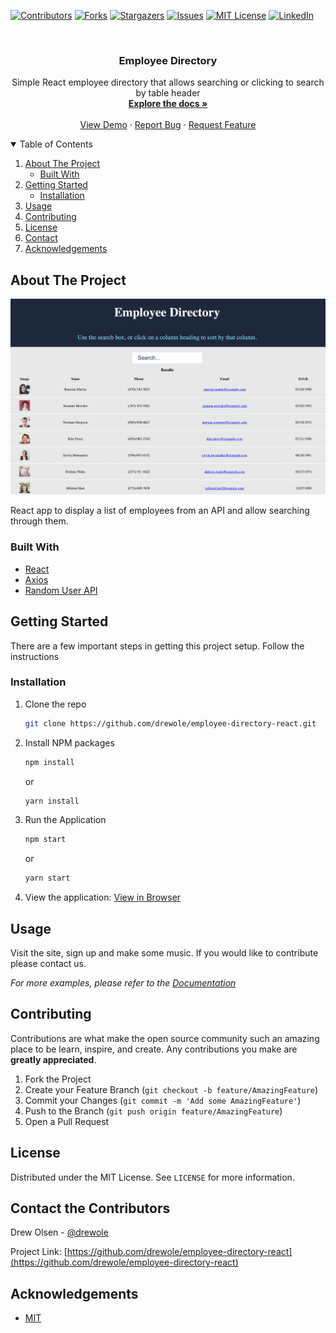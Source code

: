 
<!-- PROJECT SHIELDS -->
<!--
*** I'm using markdown "reference style" links for readability.
*** Reference links are enclosed in brackets [ ] instead of parentheses ( ).
*** See the bottom of this document for the declaration of the reference variables
*** for contributors-url, forks-url, etc. This is an optional, concise syntax you may use.
*** https://www.markdownguide.org/basic-syntax/#reference-style-links
-->
[![Contributors][contributors-shield]][contributors-url]
[![Forks][forks-shield]][forks-url]
[![Stargazers][stars-shield]][stars-url]
[![Issues][issues-shield]][issues-url]
[![MIT License][license-shield]][license-url]
[![LinkedIn][linkedin-shield]][linkedin-url]



<!-- PROJECT LOGO -->
<br />
<p align="center">
  <!-- <a href="#">
    <img src="/public/images/MusiclabLogo.png" alt="Logo"/>
  </a> -->

  <h3 align="center">Employee Directory</h3>

  <p align="center">
    Simple React employee directory that allows searching or clicking to search by table header
    <br />
    <a href="https://github.com/drewole/employee-directory-react"><strong>Explore the docs »</strong></a>
    <br />
    <br />
    <a href="https://github.com/drewole/employee-directory-react">View Demo</a>
    ·
    <a href="https://github.com/drewole/employee-directory-react/issues">Report Bug</a>
    ·
    <a href="https://github.com/drewole/employee-directory-react/issues">Request Feature</a>
  </p>
</p>



<!-- TABLE OF CONTENTS -->
<details open="open">
  <summary>Table of Contents</summary>
  <ol>
    <li>
      <a href="#about-the-project">About The Project</a>
      <ul>
        <li><a href="#built-with">Built With</a></li>
      </ul>
    </li>
    <li>
      <a href="#getting-started">Getting Started</a>
      <ul>
        <!-- <li><a href="#prerequisites">Prerequisites</a></li> -->
        <li><a href="#installation">Installation</a></li>
      </ul>
    </li>
    <li><a href="#usage">Usage</a></li>
    <!-- <li><a href="#roadmap">Roadmap</a></li> -->
    <li><a href="#contributing">Contributing</a></li>
    <li><a href="#license">License</a></li>
    <li><a href="#contact">Contact</a></li>
    <li><a href="#acknowledgements">Acknowledgements</a></li>
  </ol>
</details>



<!-- ABOUT THE PROJECT -->
## About The Project

[![Product Name Screen Shot][product-screenshot]](https://example.com)


React app to display a list of employees from an API and allow searching through them.

### Built With

<!-- * [Bootstrap](https://getbootstrap.com) -->
<!-- * [FontAwesome](https://fontawesome.com) -->
<!-- * [MySQL](https://mysql.com) -->
* [React](https://reactjs.org/)
* [Axios](https://www.npmjs.com/package/axios)
* [Random User API](https://randomuser.me/)



<!-- GETTING STARTED -->
## Getting Started
There are a few important steps in getting this project setup. Follow the instructions

<!-- ### Prerequisites

This is an example of how to list things you need to use the software and how to install them.
* npm
  ```sh
  npm install npm@latest -g
  ```
* My Sql
  ```sh
  npm install npm@latest -g
  ``` -->

### Installation

 <!--Get a free API Key at [https://example.com](https://example.com) -->
1. Clone the repo
   ```sh
   git clone https://github.com/drewole/employee-directory-react.git
   ```
2. Install NPM packages
   ```sh
   npm install
   ```
   or

   ```sh
   yarn install
   ```
<!-- 3. Enter your local MySql information in `.env.example`
   ```
    DB_HOST=localhost
    DB_NAME=music_lab
    DB_USER=your_username
    DB_PASSWORD=your_password

    SESSION_SECRET=your_secret_phrase
   ```
4. Seed the DB
   ```sh
   node seeds/index.js
   ``` -->
3. Run the Application
   ```sh
   npm start
   ```
   or

   ```sh
   yarn start
   ```
6. View the application:
   [View in Browser](localhost:3001)



<!-- USAGE EXAMPLES -->
## Usage

Visit the site, sign up and make some music. If you would like to contribute please contact us.

_For more examples, please refer to the [Documentation](https://github.com/drewole/employee-directory-react)_



<!-- ROADMAP -->
<!-- ## Roadmap

Planned Features:

* Ability to delete and edit songs
* Additional sets of default sounds
* Song rating system
* Make it so users can record sounds to be used within the app, and share those sounds with the community.
* Add song artwork functionality
* Ability to download their own songs as a file to the machine for publish wherever 
* Song categorization and tags for enhanced search -->

<!-- See the [open issues](https://github.com/drewole/employee-directory-react/issues) for a list of proposed features (and known issues). -->



<!-- CONTRIBUTING -->
## Contributing

Contributions are what make the open source community such an amazing place to be learn, inspire, and create. Any contributions you make are **greatly appreciated**.

1. Fork the Project
2. Create your Feature Branch (`git checkout -b feature/AmazingFeature`)
3. Commit your Changes (`git commit -m 'Add some AmazingFeature'`)
4. Push to the Branch (`git push origin feature/AmazingFeature`)
5. Open a Pull Request



<!-- LICENSE -->
## License

Distributed under the MIT License. See `LICENSE` for more information.



<!-- CONTACT -->
## Contact the Contributors

Drew Olsen - [@drewole](https://github.com/drewole)

Project Link: [https://github.com/drewole/employee-directory-react](https://github.com/drewole/employee-directory-react)



<!-- ACKNOWLEDGEMENTS -->
## Acknowledgements
* [MIT](https://opensource.org/licenses/MIT)
<!-- * [Font Awesome](https://fontawesome.com)
* [Bootstrap](https://getbootstrap.com) -->





<!-- MARKDOWN LINKS & IMAGES -->
<!-- https://www.markdownguide.org/basic-syntax/#reference-style-links -->
[contributors-shield]: https://img.shields.io/github/contributors/drewole/employee-directory-react.svg?style=for-the-badge
[contributors-url]: https://github.com/drewole/employee-directory-react/graphs/contributors
[forks-shield]: https://img.shields.io/github/forks/drewole/employee-directory-react.svg?style=for-the-badge
[forks-url]: https://github.com/drewole/employee-directory-react/network/members
[stars-shield]: https://img.shields.io/github/stars/drewole/employee-directory-react.svg?style=for-the-badge
[stars-url]: https://github.com/drewole/employee-directory-react/stargazers
[issues-shield]: https://img.shields.io/github/issues/drewole/employee-directory-react.svg?style=for-the-badge
[issues-url]: https://github.com/drewole/employee-directory-react/issues
[license-shield]: https://img.shields.io/github/license/drewole/employee-directory-react.svg?style=for-the-badge
[license-url]: https://github.com/drewole/employee-directory-react/blob/master/LICENSE.txt
[linkedin-shield]: https://img.shields.io/badge/-LinkedIn-black.svg?style=for-the-badge&logo=linkedin&colorB=555
[linkedin-url]: https://linkedin.com/in/drewole
[product-screenshot]: /screenshot.png
[product-logo]: /musicLabLogo.png
